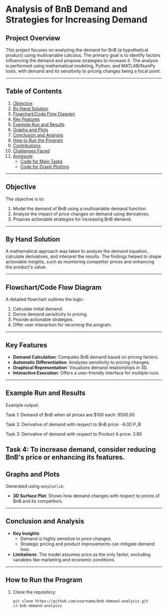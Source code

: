 # Analysis of BnB Demand and Strategies for Increasing Demand

## Project Overview
This project focuses on analyzing the demand for BnB (a hypothetical product) using multivariable calculus. The primary goal is to identify factors influencing the demand and propose strategies to increase it. The analysis is performed using mathematical modeling, Python, and MATLAB/NumPy tools, with demand and its sensitivity to pricing changes being a focal point.

---

## Table of Contents
1. [Objective](#objective)
2. [By Hand Solution](#by-hand-solution)
3. [Flowchart/Code Flow Diagram](#flowchartcode-flow-diagram)
4. [Key Features](#key-features)
5. [Example Run and Results](#example-run-and-results)
6. [Graphs and Plots](#graphs-and-plots)
7. [Conclusion and Analysis](#conclusion-and-analysis)
8. [How to Run the Program](#how-to-run-the-program)
9. [Contributions](#contributions)
10. [Challenges Faced](#challenges-faced)
11. [Annexure](#annexure)
    - [Code for Main Tasks](#code-for-main-tasks)
    - [Code for Graph Plotting](#code-for-graph-plotting)

---

## Objective
The objective is to:
1. Model the demand of BnB using a multivariable demand function.
2. Analyze the impact of price changes on demand using derivatives.
3. Propose actionable strategies for increasing BnB demand.

---

## By Hand Solution
A mathematical approach was taken to analyze the demand equation, calculate derivatives, and interpret the results. The findings helped to shape actionable insights, such as monitoring competitor prices and enhancing the product's value.

---

## Flowchart/Code Flow Diagram
A detailed flowchart outlines the logic:
1. Calculate initial demand.
2. Derive demand sensitivity to pricing.
3. Provide actionable strategies.
4. Offer user interaction for rerunning the program.

---

## Key Features
- **Demand Calculation**: Computes BnB demand based on pricing factors.
- **Automatic Differentiation**: Analyzes sensitivity to pricing changes.
- **Graphical Representation**: Visualizes demand relationships in 3D.
- **Interactive Execution**: Offers a user-friendly interface for multiple runs.

---

## Example Run and Results
Example output:

Task 1: Demand of BnB when all prices are $100 each: 9500.00

Task 2: Derivative of demand with respect to BnB price: -6.00 P_B

Task 3: Derivative of demand with respect to Product A price: 3.60

Task 4: To increase demand, consider reducing BnB's price or enhancing its features.
---

## Graphs and Plots
Generated using `matplotlib`:
- **3D Surface Plot**: Shows how demand changes with respect to prices of BnB and its competitors.

---

## Conclusion and Analysis
- **Key Insights**: 
  - Demand is highly sensitive to price changes.
  - Strategic pricing and product improvements can mitigate demand loss.
- **Limitations**: The model assumes price as the only factor, excluding variables like marketing and economic conditions.

---

## How to Run the Program
1. Clone the repository:
   ```bash
   git clone https://github.com/username/bnb-demand-analysis.git
   cd bnb-demand-analysis
